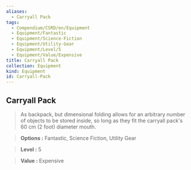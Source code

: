 ```yaml
---
aliases:
  - Carryall Pack
tags:
  - Compendium/CSRD/en/Equipment
  - Equipment/Fantastic
  - Equipment/Science-Fiction
  - Equipment/Utility-Gear
  - Equipment/Level/5
  - Equipment/Value/Expensive
title: Carryall Pack
collection: Equipment
kind: Equipment
id: Carryall-Pack
---
```

## Carryall Pack    
    
>As backpack, but dimensional folding allows for an arbitrary number of objects to be stored inside, so long as they fit the carryall pack's 60 cm (2 foot) diameter mouth.    
> **Options :** Fantastic, Science Fiction, Utility Gear    
> **Level :** 5    
> **Value :** Expensive
